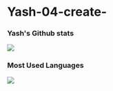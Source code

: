 # Yash-04-create-
<h3>Yash's Github stats</h3>
<img src="https://github-readme-stats.vercel.app/api?username=Yash-04-create&show_icons=true&theme=radical">
<h3>Most Used Languages</h3>
<img src="https://github-readme-stats.vercel.app/api/top-langs/?username=Yash-04-create&layout=compact&theme=tokyonight">
